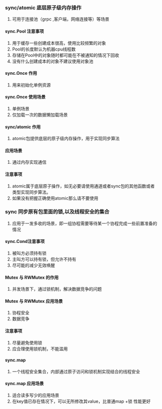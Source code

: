 ### sync/atomic 底层原子级内存操作
1. 可用于连接池（grpc ,客户端，网络连接等）等场景
#### sync.Pool 注意事项
1. 用于缓存一些创建成本很高，使用比较频繁的对象
2. Pool的长度默认为机器cpu线程数
3. 存储在Pool中的对象随时都可能在不被通知的情况下回收
4. 没有什么创建成本的对象不建议使用对象池

#### sync.Once 作用
1. 用来初始化单例资源

#### sync.Once 使用场景
1. 单例场景
2. 仅加载一次的数据懒加载场景

#### sync/atomic 作用
1. atomic包提供底层的原子级内存操作，用于实现同步算法

#### 应用场景
1. 通过内存实现通信

#### 注意事项
1. atomic属于底层原子操作，如无必要请使用通道或者sync包的其他函数或者类型实现同步算法。
2. 如果没有把握正确使用atomic那么请不要使用

### sync 同步原有包里面的锁,以及线程安全的集合
1. 应用于一发多收的场景，即一组协程需要等待某一个协程完成一些前置准备的情况
#### sync.Cond注意事项
1. 被叫方必须持有锁
2. 主叫方可以持有锁，但允许不持有
3. 尽可能的减少无效唤醒

#### Mutex 与 RWMutex 的作用
1. 并发场景下，通过锁机制，解决数据竞争的问题

#### Mutex 与 RWMutex 应用场景
1. 协程安全
2. 数据竞争

#### 注意事项
1. 尽量避免使用锁
2. 应合理使用锁机制，不能滥用

#### sync.map
1. 一个线程安全集合，内部通过原子访问和锁机制实现结合的线程安全

#### sync.map 应用场景
1. 适合读多写少的应用场景
2. 在key值已存在情况下，可以无所修改其value，比普通map +锁 性能更好



